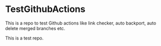 # TestGithubActions

This is a repo to test Github actions like link checker, auto backport, auto delete merged branches etc.

This is a test repo.
